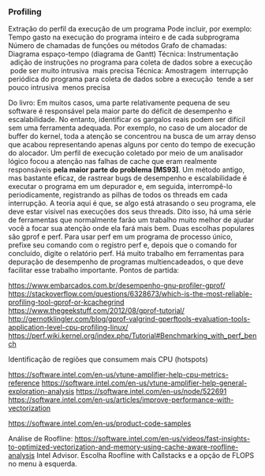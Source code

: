 <!-- TODO:  -->


### Profiling ###

Extração do perfil da execução de um programa 
Pode incluir, por exemplo: 
Tempo gasto na execução do programa inteiro e de cada subprograma 
Número de chamadas de funções ou métodos 
Grafo de chamadas: Diagrama espaço-tempo (diagrama de Gantt) 
Técnica: Instrumentação 
  adição de instruções no programa para coleta de dados sobre a execução 
  pode ser muito intrusiva 
  mais precisa 
Técnica: Amostragem 
  interrupção periódica do programa para coleta de dados sobre a execução 
  tende a ser pouco intrusiva 
  menos precisa 
  
Do livro: 
Em muitos casos, uma parte relativamente pequena de seu software é responsável pela maior parte do déficit de desempenho e escalabilidade. No entanto, identificar os gargalos reais podem ser difícil sem uma ferramenta adequada. Por exemplo, no caso de um alocador de buffer do kernel, toda a atenção se concentrou na busca de um array denso que acabou representando apenas alguns por cento do tempo de execução do alocador. Um perfil de execução coletado por meio de um analisador lógico focou a atenção nas falhas de cache que eram realmente responsáveis **pela maior parte do problema [MS93]**. Um método antigo, mas bastante eficaz, de rastrear bugs de desempenho e escalabilidade é executar o programa em um depurador e, em seguida, interrompê-lo periodicamente, registrando as pilhas de todos os threads em cada interrupção. A teoria aqui é que, se algo está atrasando o seu programa, ele deve estar visível nas execuções dos seus threads. Dito isso, há uma série de ferramentas que normalmente farão um trabalho muito melhor de ajudar você a focar sua atenção onde ela fará mais bem. Duas escolhas populares são gprof e perf. Para usar perf em um programa de processo único, prefixe seu comando com o registro perf e, depois que o comando for concluído, digite o relatório perf. Há muito trabalho em ferramentas para depuração de desempenho de programas multiencadeados, o que deve facilitar esse trabalho importante. Pontos de partida: 

https://www.embarcados.com.br/desempenho-gnu-profiler-gprof/
https://stackoverflow.com/questions/6328673/which-is-the-most-reliable-profiling-tool-gprof-or-kcachegrind
https://www.thegeekstuff.com/2012/08/gprof-tutorial/
http://gernotklingler.com/blog/gprof-valgrind-gperftools-evaluation-tools-application-level-cpu-profiling-linux/
https://perf.wiki.kernel.org/index.php/Tutorial#Benchmarking_with_perf_bench

Identificação de regiões que consumem mais CPU (hotspots)

https://software.intel.com/en-us/vtune-amplifier-help-cpu-metrics-reference
https://software.intel.com/en-us/vtune-amplifier-help-general-exploration-analysis
https://software.intel.com/en-us/node/522691
https://software.intel.com/en-us/articles/improve-performance-with-vectorization

https://software.intel.com/en-us/product-code-samples

Análise de Roofline: 
https://software.intel.com/en-us/videos/fast-insights-to-optimized-vectorization-and-memory-using-cache-aware-roofline-analysis
Intel Advisor. Escolha Roofline with Callstacks e a opção de FLOPS no menu à esquerda.


